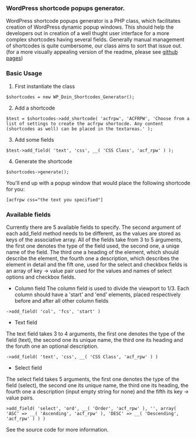 ### WordPress shortcode popups generator.
WordPress shortcode popups generator is a PHP class, which facilitates creation of WordPress dynamic popup windows. This should help the developers out in creation of a well thught user interface for a more complex shortcodes having several fields. Generally manual management of shortcodes is quite cumbersome, our class aims to sort that issue out.
(for a more visually appealing version of the readme, please see [github pages](http://gicolek.github.io/shortcode-popups/))

### Basic Usage

1. First instantiate the class

`$shortcodes = new WP_Doin_Shortcodes_Generator();`

2. Add a shortcode

`$test = $shortcodes->add_shortcode( 'acfrpw', 'ACFRPW', 'Choose from a list of settings to create the acfrpw shortocde. Any content (shortcodes as well) can be placed in the textareas.' );`

3. Add some fields

`$test->add_field( 'text', 'css', __( 'CSS Class', 'acf_rpw' ) );`

4. Generate the shortcode

`$shortcodes->generate();`

You'll end up with a popup window that would place the following shortcode for you:

`[acfrpw css="the text you specified"]`

### Available fields

Currently there are 5 available fields to specify. The second argument of each add_field method needs to be different, as the values are stored as keys of the associative array. All of the fields take from 3 to 5 arguments, the first one denotes the type of the field used, the second one, a uniqe name of the field. The third one a heading of the element, which should describe the element, the fourth one a description, which describes the element in detail and the fift one, used for the select and checkbox fields is an array of key -> value pair used for the values and names of select options and checkbox fields.

* Column field 
The column field is used to divide the viewport to 1/3. Each column should have a 'start' and 'end' elements, placed respectively before and after all other column fields

`->add_field( 'col', 'fcs', 'start' )`

* Text field

The text field takes 3 to 4 arguments, the first one denotes the type of the field (text), the second one its unique name, the third one its heading and the foruth one an optional description.

`->add_field( 'text', 'css', __( 'CSS Class', 'acf_rpw' ) )`

* Select field

The select field takes 5 arguments, the first one denotes the type of the field (select), the second one its unique name, the third one its heading, the fourth one a description (input empty string for none) and the fifth its key -> value pairs.

`>add_field( 'select', 'ord', __( 'Order', 'acf_rpw' ), '', array( 'ASC' => __( 'Ascending', 'acf_rpw' ), 'DESC' => __( 'Descending', 'acf_rpw' ) ) )` 

See the source code for more information.


